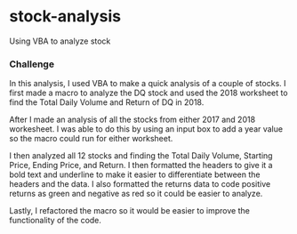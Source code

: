 # stock-analysis
Using VBA to analyze stock
### Challenge
In this analysis, I used VBA to make a quick analysis of a couple of stocks. I first made a macro to analyze the DQ stock and used the 2018 worksheet to find the Total Daily Volume and Return of DQ in 2018. 

After I made an analysis of all the stocks from either 2017 and 2018 workesheet. I was able to do this by using an input box to add a year value so the macro could run for either worksheet. 

I then analyzed all 12 stocks and finding the Total Daily Volume, Starting Price, Ending Price, and Return. I then formatted the headers to give it a bold text and underline to make it easier to differentiate between the headers and the data. I also formatted the returns data to code positive returns as green and negative as red so it could be easier to analyze.

Lastly, I refactored the macro so it would be easier to improve the functionality of the code.

